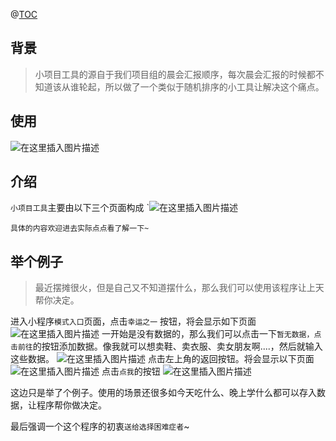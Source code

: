 ﻿@[TOC](目录)
## 背景
> 小项目工具的源自于我们项目组的晨会汇报顺序，每次晨会汇报的时候都不知道该从谁轮起，所以做了一个类似于随机排序的小工具让解决这个痛点。

## 使用
![在这里插入图片描述](https://img-blog.csdnimg.cn/20200607204328464.png?x-oss-process=image/watermark,type_ZmFuZ3poZW5naGVpdGk,shadow_10,text_aHR0cHM6Ly9ibG9nLmNzZG4ubmV0L2dyb3dsX2ppZV8=,size_16,color_FFFFFF,t_70)
## 介绍
`小项目工具`主要由以下三个页面构成
`![在这里插入图片描述](https://img-blog.csdnimg.cn/20200607193501987.png?x-oss-process=image/watermark,type_ZmFuZ3poZW5naGVpdGk,shadow_10,text_aHR0cHM6Ly9ibG9nLmNzZG4ubmV0L2dyb3dsX2ppZV8=,size_16,color_FFFFFF,t_70)
```text
具体的内容欢迎进去实际点点看了解一下~
```
## 举个例子
> 最近摆摊很火，但是自己又不知道摆什么，那么我们可以使用该程序让上天帮你决定。

进入小程序`模式入口`页面，点击`幸运之一` 按钮，将会显示如下页面
![在这里插入图片描述](https://img-blog.csdnimg.cn/20200607195201921.png)
一开始是没有数据的，那么我们可以点击一下`暂无数据，点击前往`的按钮添加数据。像我就可以想卖鞋、卖衣服、卖女朋友啊....，然后就输入这些数据。
![在这里插入图片描述](https://img-blog.csdnimg.cn/20200607204905534.png)
点击左上角的返回按钮。将会显示以下页面
![在这里插入图片描述](https://img-blog.csdnimg.cn/20200607195349770.png)
点击`点我`的按钮
![在这里插入图片描述](https://img-blog.csdnimg.cn/20200607195325980.png)

这边只是举了个例子。使用的场景还很多如今天吃什么、晚上学什么都可以存入数据，让程序帮你做决定。

最后强调一个这个程序的初衷`送给选择困难症者`~
